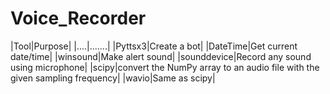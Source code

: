 # Voice_Recorder

|Tool|Purpose|
|....|.......|
|Pyttsx3|Create a bot|
|DateTime|Get current date/time|
|winsound|Make alert sound|
|sounddevice|Record any sound using microphone|
|scipy|convert the NumPy array to an audio file with the given sampling frequency|
|wavio|Same as scipy|
